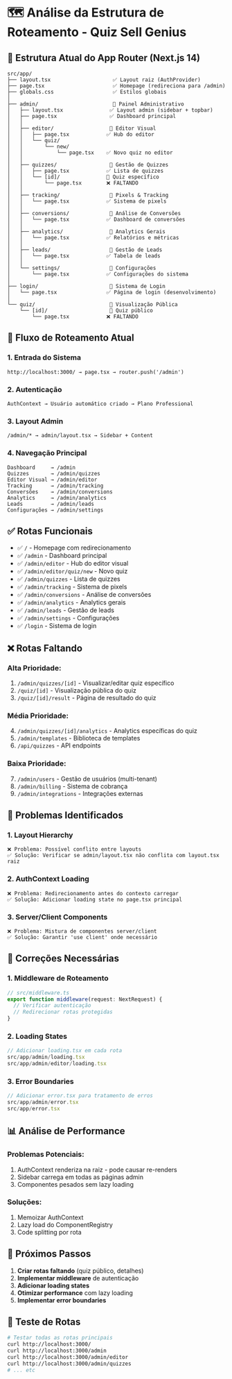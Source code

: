 # 🗺️ Análise da Estrutura de Roteamento - Quiz Sell Genius

## 📁 Estrutura Atual do App Router (Next.js 14)

```
src/app/
├── layout.tsx                    ✅ Layout raiz (AuthProvider)
├── page.tsx                      ✅ Homepage (redireciona para /admin)
├── globals.css                   ✅ Estilos globais
│
├── admin/                        📁 Painel Administrativo
│   ├── layout.tsx               ✅ Layout admin (sidebar + topbar)
│   ├── page.tsx                 ✅ Dashboard principal
│   │
│   ├── editor/                  📁 Editor Visual
│   │   ├── page.tsx            ✅ Hub do editor
│   │   └── quiz/
│   │       └── new/
│   │           └── page.tsx    ✅ Novo quiz no editor
│   │
│   ├── quizzes/                 📁 Gestão de Quizzes
│   │   ├── page.tsx            ✅ Lista de quizzes
│   │   └── [id]/               📁 Quiz específico
│   │       └── page.tsx        ❌ FALTANDO
│   │
│   ├── tracking/                📁 Pixels & Tracking
│   │   └── page.tsx            ✅ Sistema de pixels
│   │
│   ├── conversions/             📁 Análise de Conversões
│   │   └── page.tsx            ✅ Dashboard de conversões
│   │
│   ├── analytics/               📁 Analytics Gerais
│   │   └── page.tsx            ✅ Relatórios e métricas
│   │
│   ├── leads/                   📁 Gestão de Leads
│   │   └── page.tsx            ✅ Tabela de leads
│   │
│   └── settings/                📁 Configurações
│       └── page.tsx            ✅ Configurações do sistema
│
├── login/                       📁 Sistema de Login
│   └── page.tsx                ✅ Página de login (desenvolvimento)
│
└── quiz/                        📁 Visualização Pública
    └── [id]/                    📁 Quiz público
        └── page.tsx            ❌ FALTANDO
```

## 🔄 Fluxo de Roteamento Atual

### 1. **Entrada do Sistema**
```
http://localhost:3000/ → page.tsx → router.push('/admin')
```

### 2. **Autenticação**
```
AuthContext → Usuário automático criado → Plano Professional
```

### 3. **Layout Admin**
```
/admin/* → admin/layout.tsx → Sidebar + Content
```

### 4. **Navegação Principal**
```
Dashboard     → /admin
Quizzes       → /admin/quizzes
Editor Visual → /admin/editor
Tracking      → /admin/tracking
Conversões    → /admin/conversions  
Analytics     → /admin/analytics
Leads         → /admin/leads
Configurações → /admin/settings
```

## ✅ Rotas Funcionais

- ✅ `/` - Homepage com redirecionamento
- ✅ `/admin` - Dashboard principal
- ✅ `/admin/editor` - Hub do editor visual
- ✅ `/admin/editor/quiz/new` - Novo quiz
- ✅ `/admin/quizzes` - Lista de quizzes
- ✅ `/admin/tracking` - Sistema de pixels
- ✅ `/admin/conversions` - Análise de conversões
- ✅ `/admin/analytics` - Analytics gerais
- ✅ `/admin/leads` - Gestão de leads
- ✅ `/admin/settings` - Configurações
- ✅ `/login` - Sistema de login

## ❌ Rotas Faltando

### **Alta Prioridade:**
1. `/admin/quizzes/[id]` - Visualizar/editar quiz específico
2. `/quiz/[id]` - Visualização pública do quiz
3. `/quiz/[id]/result` - Página de resultado do quiz

### **Média Prioridade:**
4. `/admin/quizzes/[id]/analytics` - Analytics específicas do quiz
5. `/admin/templates` - Biblioteca de templates
6. `/api/quizzes` - API endpoints

### **Baixa Prioridade:**
7. `/admin/users` - Gestão de usuários (multi-tenant)
8. `/admin/billing` - Sistema de cobrança
9. `/admin/integrations` - Integrações externas

## 🚨 Problemas Identificados

### 1. **Layout Hierarchy**
```
❌ Problema: Possível conflito entre layouts
✅ Solução: Verificar se admin/layout.tsx não conflita com layout.tsx raiz
```

### 2. **AuthContext Loading**
```
❌ Problema: Redirecionamento antes do contexto carregar
✅ Solução: Adicionar loading state no page.tsx principal
```

### 3. **Server/Client Components**
```
❌ Problema: Mistura de componentes server/client
✅ Solução: Garantir 'use client' onde necessário
```

## 🔧 Correções Necessárias

### 1. **Middleware de Roteamento**
```typescript
// src/middleware.ts
export function middleware(request: NextRequest) {
  // Verificar autenticação
  // Redirecionar rotas protegidas
}
```

### 2. **Loading States**
```typescript
// Adicionar loading.tsx em cada rota
src/app/admin/loading.tsx
src/app/admin/editor/loading.tsx
```

### 3. **Error Boundaries**
```typescript
// Adicionar error.tsx para tratamento de erros
src/app/admin/error.tsx
src/app/error.tsx
```

## 📊 Análise de Performance

### **Problemas Potenciais:**
1. AuthContext renderiza na raiz - pode causar re-renders
2. Sidebar carrega em todas as páginas admin
3. Componentes pesados sem lazy loading

### **Soluções:**
1. Memoizar AuthContext
2. Lazy load do ComponentRegistry  
3. Code splitting por rota

## 🎯 Próximos Passos

1. **Criar rotas faltando** (quiz público, detalhes)
2. **Implementar middleware** de autenticação
3. **Adicionar loading states** 
4. **Otimizar performance** com lazy loading
5. **Implementar error boundaries**

## 🧪 Teste de Rotas

```bash
# Testar todas as rotas principais
curl http://localhost:3000/
curl http://localhost:3000/admin
curl http://localhost:3000/admin/editor
curl http://localhost:3000/admin/quizzes
# ... etc
```
